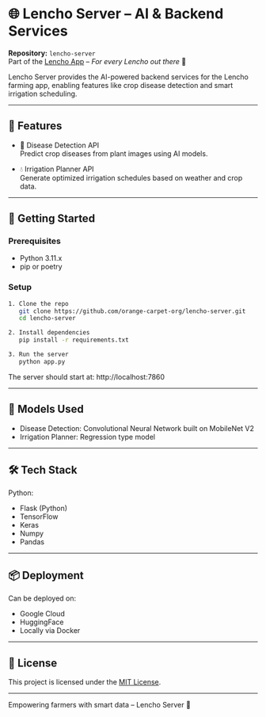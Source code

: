 # 🌐 Lencho Server – AI & Backend Services  
**Repository:** `lencho-server`  
Part of the [Lencho App](https://github.com/orange-carpet-org/lencho) – *For every Lencho out there* 🌾

Lencho Server provides the AI-powered backend services for the Lencho farming app, enabling features like crop disease detection and smart irrigation scheduling.

---

## 🧠 Features

- 🦠 Disease Detection API  
  Predict crop diseases from plant images using AI models.

- 💧 Irrigation Planner API  
  Generate optimized irrigation schedules based on weather and crop data.

---

## 🚀 Getting Started

### Prerequisites
- Python 3.11.x
- pip or poetry

### Setup

```bash
1. Clone the repo  
   git clone https://github.com/orange-carpet-org/lencho-server.git  
   cd lencho-server

2. Install dependencies  
   pip install -r requirements.txt

3. Run the server  
   python app.py
```

The server should start at: http://localhost:7860

---

## 🧠 Models Used

- Disease Detection: Convolutional Neural Network built on MobileNet V2
- Irrigation Planner: Regression type model

---

## 🛠 Tech Stack
Python:
- Flask (Python)
- TensorFlow
- Keras
- Numpy
- Pandas
---

## 📦 Deployment

Can be deployed on:  
- Google Cloud
- HuggingFace
- Locally via Docker

---

## 📄 License

This project is licensed under the [MIT License](LICENSE).

---

Empowering farmers with smart data – Lencho Server 🌱
